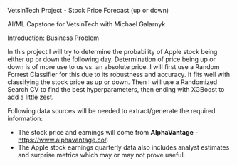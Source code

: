 VetsinTech Project - Stock Price Forecast (up or down)

AI/ML Capstone for VetsinTech with Michael Galarnyk

Introduction: Business Problem

In this project I will try to determine the probability of Apple stock being either up or down the following day. Determination of price being up or down is of more use to us vs. an absolute price. I will first use a Random Forrest Classifier for this due to its robustness and accuracy. It fits well with classifying the stock price as up or down. Then I will use a Randomized Search CV to find the best hyperparameters, then ending with XGBoost to add a little zest.

Following data sources will be needed to extract/generate the required information:
* The stock price and earnings will come from **AlphaVantage** -https://www.alphavantage.co/.
* The Apple stock earnings quarterly data also includes analyst estimates and surprise metrics which may or may not prove useful.
